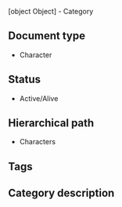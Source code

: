 [object Object] - Category
## Document type

 - Character

## Status

 - Active/Alive

## Hierarchical path

 - Characters

## Tags

## Category description

<div style="text-align: justify;"><br></div>
